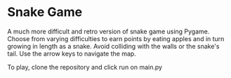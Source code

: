 # Snake Game
A much more difficult and retro version of snake game using Pygame. Choose from varying difficulties to earn points by eating apples and in turn growing in length as a snake. Avoid colliding with the walls or the snake's tail. Use the arrow keys to navigate the map.

To play, clone the repository and click run on main.py
